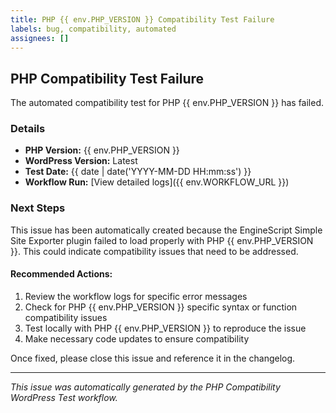 ```yaml
---
title: PHP {{ env.PHP_VERSION }} Compatibility Test Failure
labels: bug, compatibility, automated
assignees: []
---
```


## PHP Compatibility Test Failure

The automated compatibility test for PHP {{ env.PHP_VERSION }} has failed.

### Details

- **PHP Version:** {{ env.PHP_VERSION }}
- **WordPress Version:** Latest
- **Test Date:** {{ date | date('YYYY-MM-DD HH:mm:ss') }}
- **Workflow Run:** [View detailed logs]({{ env.WORKFLOW_URL }})

### Next Steps

This issue has been automatically created because the EngineScript Simple Site Exporter plugin failed to load properly with PHP {{ env.PHP_VERSION }}. This could indicate compatibility issues that need to be addressed.

#### Recommended Actions:

1. Review the workflow logs for specific error messages
2. Check for PHP {{ env.PHP_VERSION }} specific syntax or function compatibility issues
3. Test locally with PHP {{ env.PHP_VERSION }} to reproduce the issue
4. Make necessary code updates to ensure compatibility

Once fixed, please close this issue and reference it in the changelog.

---

*This issue was automatically generated by the PHP Compatibility WordPress Test workflow.*
